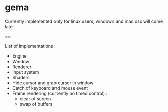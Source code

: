 gema
====

Currently implemented only for linux users, windows and mac osx will come later.

== 

List of implementations :
  - Engine
  - Window
  - Renderer
  - Input system
  - Shaders
  - Hide cursor and grab cursor in window
  - Catch of keyboard and mouse event
  - Frame rendering (currently no timed control) :
      - clear of screen
      - swap of buffers

